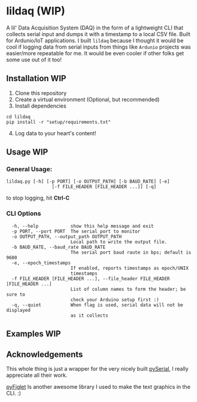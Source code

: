 # lildaq (WIP)

A lil' Data Acquisition System (DAQ) in the form of a lightweight CLI that collects serial input and dumps it with a timestamp to a local CSV file.  Built for Ardunio/IoT applications.  I built `lildaq` because I thought it would be cool if logging data from serial inputs from things like `Ardunio` projects was easier/more repeatable for me.  It would be even cooler if other folks get some use out of it too!


## Installation WIP

1. Clone this repository
2. Create a virtual environment (Optional, but recommended)
3. Install dependencies 

```
cd lildaq
pip install -r "setup/requirements.txt"
```
4. Log data to your heart's content!


## Usage WIP

### General Usage:

```
lildaq.py [-h] [-p PORT] [-o OUTPUT_PATH] [-b BAUD_RATE] [-e]
                 [-f FILE_HEADER [FILE_HEADER ...]] [-q]
```
to stop logging, hit **Ctrl-C**

### CLI Options
```
  -h, --help            show this help message and exit
  -p PORT, --port PORT  The serial port to monitor
  -o OUTPUT_PATH, --output_path OUTPUT_PATH
                        Local path to write the output file.
  -b BAUD_RATE, --baud_rate BAUD_RATE
                        The serial port baud raute in bps; default is 9600
  -e, --epoch_timestamps
                        If enabled, reports timestamps as epoch/UNIX
                        timestamps
  -f FILE_HEADER [FILE_HEADER ...], --file_header FILE_HEADER [FILE_HEADER ...]
                        List of column names to form the header; be sure to
                        check your Arduino setup first :)
  -q, --quiet           When flag is used, serial data will not be displayed
                        as it collects

```

## Examples WIP



## Acknowledgements

This whole thing is just a wrapper for the very nicely built [pySerial](https://pyserial.readthedocs.io/en/latest/#), I really appreciate all their work.

[pyFiglet](https://github.com/pwaller/pyfiglet) Is another awesome library I used to make the text graphics in the CLI.  :)

